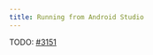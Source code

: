 ```yaml
---
title: Running from Android Studio
---
```


TODO: [#3151](https://github.com/flutter/flutter-intellij/issues/3151)
